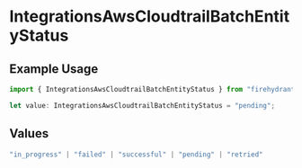 # IntegrationsAwsCloudtrailBatchEntityStatus

## Example Usage

```typescript
import { IntegrationsAwsCloudtrailBatchEntityStatus } from "firehydrant-typescript-sdk/models/components";

let value: IntegrationsAwsCloudtrailBatchEntityStatus = "pending";
```

## Values

```typescript
"in_progress" | "failed" | "successful" | "pending" | "retried"
```